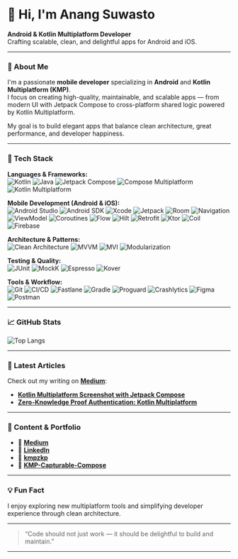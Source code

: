 # 👋 Hi, I'm Anang Suwasto

**Android & Kotlin Multiplatform Developer**  
Crafting scalable, clean, and delightful apps for Android and iOS.

---

### 🚀 About Me
I'm a passionate **mobile developer** specializing in **Android** and **Kotlin Multiplatform (KMP)**.  
I focus on creating high-quality, maintainable, and scalable apps — from modern UI with Jetpack Compose to cross-platform shared logic powered by Kotlin Multiplatform.

My goal is to build elegant apps that balance clean architecture, great performance, and developer happiness.

---

### 🧠 Tech Stack

**Languages & Frameworks:**  
![Kotlin](https://img.shields.io/badge/Kotlin-%230095D5.svg?style=for-the-badge&logo=kotlin&logoColor=white)
![Java](https://img.shields.io/badge/Java-%23ED8B00.svg?style=for-the-badge&logo=openjdk&logoColor=white)
![Jetpack Compose](https://img.shields.io/badge/Jetpack_Compose-%2302569B.svg?style=for-the-badge&logo=jetpackcompose&logoColor=white)
![Compose Multiplatform](https://img.shields.io/badge/Compose_Multiplatform-%236659CF.svg?style=for-the-badge&logo=kotlin&logoColor=white)
![Kotlin Multiplatform](https://img.shields.io/badge/Kotlin_Multiplatform-%236659CF.svg?style=for-the-badge&logo=kotlin&logoColor=white)

**Mobile Development (Android & iOS):**  
![Android Studio](https://img.shields.io/badge/Android_Studio-%233DDC84.svg?style=for-the-badge&logo=androidstudio&logoColor=white)
![Android SDK](https://img.shields.io/badge/Android_SDK-%233DDC84.svg?style=for-the-badge&logo=android&logoColor=white)
![Xcode](https://img.shields.io/badge/Xcode-%23147EFB.svg?style=for-the-badge&logo=xcode&logoColor=white)
![Jetpack](https://img.shields.io/badge/Jetpack_Libraries-%233DDC84.svg?style=for-the-badge&logo=android&logoColor=white)
![Room](https://img.shields.io/badge/Room-%23007396.svg?style=for-the-badge&logo=sqlite&logoColor=white)
![Navigation](https://img.shields.io/badge/Navigation-%23007396.svg?style=for-the-badge&logo=android&logoColor=white)
![ViewModel](https://img.shields.io/badge/ViewModel-%23007396.svg?style=for-the-badge&logo=android&logoColor=white)
![Coroutines](https://img.shields.io/badge/Coroutines-%230095D5.svg?style=for-the-badge&logo=kotlin&logoColor=white)
![Flow](https://img.shields.io/badge/Flow-%230095D5.svg?style=for-the-badge&logo=kotlin&logoColor=white)
![Hilt](https://img.shields.io/badge/Hilt-%23323330.svg?style=for-the-badge&logo=dagger&logoColor=white)
![Retrofit](https://img.shields.io/badge/Retrofit-%23007396.svg?style=for-the-badge&logo=square&logoColor=white)
![Ktor](https://img.shields.io/badge/Ktor-%23007ACC.svg?style=for-the-badge&logo=ktor&logoColor=white)
![Coil](https://img.shields.io/badge/Coil-%23000000.svg?style=for-the-badge&logo=android&logoColor=white)
![Firebase](https://img.shields.io/badge/Firebase-%23FFCA28.svg?style=for-the-badge&logo=firebase&logoColor=black)

**Architecture & Patterns:**  
![Clean Architecture](https://img.shields.io/badge/Clean_Architecture-%23007396.svg?style=for-the-badge&logo=android&logoColor=white)
![MVVM](https://img.shields.io/badge/MVVM-%236659CF.svg?style=for-the-badge&logo=kotlin&logoColor=white)
![MVI](https://img.shields.io/badge/MVI-%236659CF.svg?style=for-the-badge&logo=kotlin&logoColor=white)
![Modularization](https://img.shields.io/badge/Modularization-%23323330.svg?style=for-the-badge&logo=android&logoColor=white)

**Testing & Quality:**  
![JUnit](https://img.shields.io/badge/JUnit-%2325A162.svg?style=for-the-badge&logo=junit5&logoColor=white)
![MockK](https://img.shields.io/badge/MockK-%230095D5.svg?style=for-the-badge&logo=kotlin&logoColor=white)
![Espresso](https://img.shields.io/badge/Espresso-%23323330.svg?style=for-the-badge&logo=android&logoColor=white)
![Kover](https://img.shields.io/badge/Code_Coverage-%23000000.svg?style=for-the-badge&logo=gradle&logoColor=white)

**Tools & Workflow:**  
![Git](https://img.shields.io/badge/Git-%23F05033.svg?style=for-the-badge&logo=git&logoColor=white)
![CI/CD](https://img.shields.io/badge/CI%2FCD-%232088FF.svg?style=for-the-badge&logo=githubactions&logoColor=white)
![Fastlane](https://img.shields.io/badge/Fastlane-%23000000.svg?style=for-the-badge&logo=fastlane&logoColor=white)
![Gradle](https://img.shields.io/badge/Gradle-%2302303A.svg?style=for-the-badge&logo=gradle&logoColor=white)
![Proguard](https://img.shields.io/badge/Proguard-%23000000.svg?style=for-the-badge&logo=android&logoColor=white)
![Crashlytics](https://img.shields.io/badge/Crashlytics-%23FFCA28.svg?style=for-the-badge&logo=firebase&logoColor=black)
![Figma](https://img.shields.io/badge/Figma-%23F24E1E.svg?style=for-the-badge&logo=figma&logoColor=white)
![Postman](https://img.shields.io/badge/Postman-%23FF6C37.svg?style=for-the-badge&logo=postman&logoColor=white)

---

### 📈 GitHub Stats
![Top Langs](https://github-readme-stats.vercel.app/api/top-langs/?username=suwasto&layout=compact&theme=dark)

---

### 📝 Latest Articles
Check out my writing on **[Medium](https://medium.com/@anang-suwasto)**:
- **[Kotlin Multiplatform Screenshot with Jetpack Compose](https://medium.com/@suwasto.anang/kotlin-multiplatform-screenshot-library-for-jetpack-compose-2f5afc519f74)** 
- **[Zero-Knowledge Proof Authentication: Kotlin Multiplatform](https://medium.com/@suwasto.anang/zero-knowledge-proof-authentication-kotlin-multiplatform-2e69bb8f2a0f)**

---

### 🎥 Content & Portfolio
- 💼 **[Medium](https://medium.com/@suwasto.anang)** 
- 💬 **[LinkedIn](https://www.linkedin.com/in/anangs/)** 
- 💼 **[kmpzkp](https://github.com/suwasto/kmpzkp)**
- 💼 **[KMP-Capturable-Compose](https://github.com/suwasto/KMP-Capturable-Compose)**

---

### 💡 Fun Fact
I enjoy exploring new multiplatform tools and simplifying developer experience through clean architecture.

---

> “Code should not just work — it should be delightful to build and maintain.”

---
